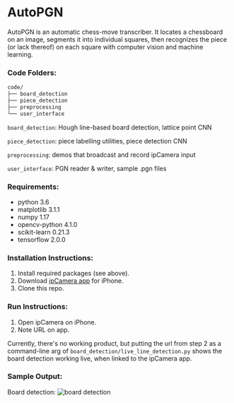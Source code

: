 # AutoPGN

AutoPGN is an automatic chess-move transcriber. It locates a chessboard on an image, segments it into individual squares, then recognizes the piece (or lack thereof) on each square with computer vision and machine learning.

### Code Folders:

```bash
code/
├── board_detection
├── piece_detection
├── preprocessing
└── user_interface
```

`board_detection`: Hough line-based board detection, lattice point CNN

`piece_detection`: piece labelling utilities, piece detection CNN

`preprocessing`: demos that broadcast and record ipCamera input

`user_interface`: PGN reader & writer, sample .pgn files

### Requirements:

 - python 3.6
 - matplotlib 3.1.1
 - numpy 1.17
 - opencv-python 4.1.0
 - scikit-learn 0.21.3
 - tensorflow 2.0.0

### Installation Instructions:

1. Install required packages (see above).
2. Download [ipCamera app](https://apps.apple.com/us/app/ipcamera-high-end-networkcam/id570912928) for iPhone.
3. Clone this repo.

### Run Instructions:

1. Open ipCamera on iPhone.
2. Note URL on app.

Currently, there's no working product, but putting the url from step 2 as a command-line arg of  `board_detection/live_line_detection.py` shows the board detection working live, when linked to the ipCamera app.

### Sample Output:

Board detection:
![board detection](https://github.com/tjresearch/research-kevin-kevin/readme_images/line_detect_1018.png)
